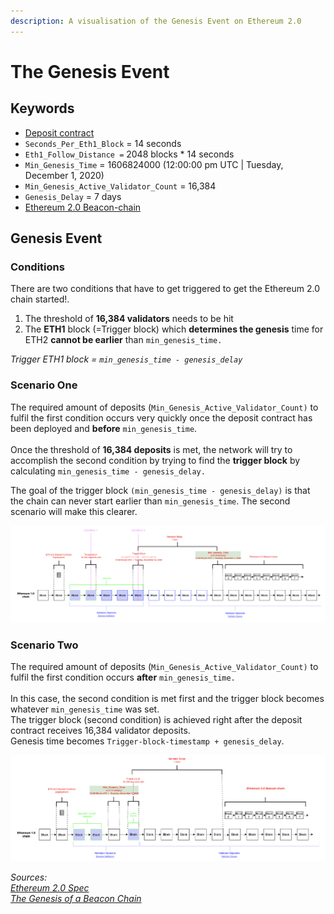 ```yaml
---
description: A visualisation of the Genesis Event on Ethereum 2.0
---
```


# The Genesis Event

## Keywords

* [Deposit contract](https://github.com/gobitfly/eth2-beaconchain-explorer/pull/262)
* `Seconds_Per_Eth1_Block` = 14 seconds
* `Eth1_Follow_Distance =` 2048 blocks \* 14 seconds
* `Min_Genesis_Time` = 1606824000 (12:00:00 pm UTC | Tuesday, December 1, 2020)
* `Min_Genesis_Active_Validator_Count` = 16,384
* `Genesis_Delay` = 7 days &#x20;
* [Ethereum 2.0 Beacon-chain](https://kb.beaconcha.in/glossary#beacon-chain)

## Genesis Event

### Conditions

There are two conditions that have to get triggered to get the Ethereum 2.0 chain started!.

1. The threshold of **16,384 validators** needs to be hit
2. The  **ETH1** block (=Trigger block) which **determines the genesis** time for ETH2 **cannot be earlier** than  `min_genesis_time.`

_Trigger ETH1 block = `min_genesis_time - genesis_delay`_

### &#x20;Scenario One&#x20;

The required amount of deposits (`Min_Genesis_Active_Validator_Count)` to fulfil the first condition occurs very quickly once the deposit contract has been deployed and **before** `min_genesis_time`. \
\
Once the threshold of **16,384 deposits** is met, the network will try to accomplish the second condition by trying to find the **trigger block** by calculating `min_genesis_time - genesis_delay.`

The goal of the trigger block `(min_genesis_time - genesis_delay)` is that the chain can never start earlier than `min_genesis_time`. The second scenario will make this clearer.

![](<../.gitbook/assets/image (159).png>)

### Scenario Two

The required amount of deposits (`Min_Genesis_Active_Validator_Count)` to fulfil the first condition occurs **after** `min_genesis_time.` \
\
In this case, the second condition is met first and the trigger block becomes whatever `min_genesis_time` was set. \
The trigger block (second condition) is achieved right after the deposit contract receives 16,384 validator deposits. \
Genesis time becomes `Trigger-block-timestamp + genesis_delay`.

![](<../.gitbook/assets/image (182).png>)





_Sources:_ \
[_Ethereum 2.0 Spec_](https://github.com/ethereum/eth2.0-specs/blob/dev/specs/phase0/beacon-chain.md#configuration)\
[_The Genesis of a Beacon Chain_](https://hackmd.io/@benjaminion/genesis)
